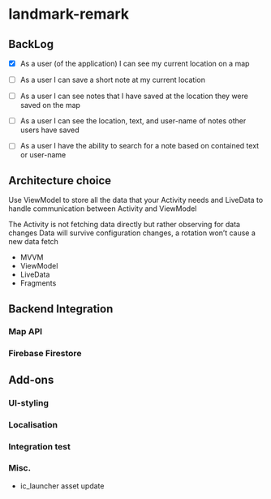 # landmark-remark

## BackLog

- [x] As a user (of the application) I can see my current location on a map
- [ ] As a user I can save a short note at my current location
- [ ] As a user I can see notes that I have saved at the location they were saved
     on the map

- [ ] As a user I can see the location, text, and user-name of notes other users
    have saved
    
- [ ] As a user I have the ability to search for a note based on contained text or
     user-name


## Architecture choice

Use ViewModel to store all the data that your Activity needs and LiveData to handle communication
 between Activity and ViewModel

 The Activity is not fetching data directly but rather observing for data changes
 Data will survive configuration changes, a rotation won’t cause a new data fetch
 
 - MVVM 
 - ViewModel
 - LiveData
 - Fragments

## Backend Integration 


### Map API

### Firebase Firestore



## Add-ons

### UI-styling


### Localisation


### Integration test

### Misc.

 - ic_launcher asset update  

